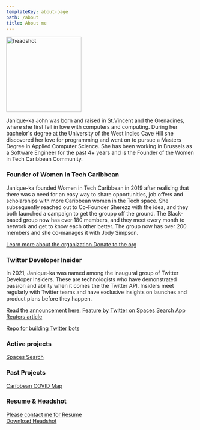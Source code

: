 ```yaml
---
templateKey: about-page
path: /about
title: About me
---
```


<img src="/img/Headshot.jpg" alt="headshot" width="200"/>

Janique-ka John was born and raised in St.Vincent and the Grenadines, where she first fell in love with computers and computing. During her bachelor's degree at the University of the West Indies Cave Hill she discovered her love for programming and went on to pursue a Masters Degree in Applied Computer Science. She has been working in Brussels as a Software Engineer for the past 4+ years and is the Founder of the Women in Tech Caribbean Community.

### Founder of Women in Tech Caribbean

Janique-ka founded Women in Tech Caribbean in 2019 after realising that there was a need for an easy way to share opportunities, job offers and scholarships with more Caribbean women in the Tech space. She subsequently reached out to Co-Founder Sherezz with the idea, and they both launched a campaign to get the groupp off the ground. The Slack-based group now has over 180 members, and they meet every month to network and get to know each other better. The group now has over 200 members and she co-manages it with Jody Simpson.

<a href="http://www.womenintechcaribbean.com"> Learn more about the organization </a>
<a href="https://www.buymeacoffee.com/witcaribbean"> Donate to the org </a>

### Twitter Developer Insider

In 2021, Janique-ka was named among the inaugural group of Twitter Developer Insiders. These are technologists who have demonstrated passion and ability when it comes the the Twitter API. Insiders meet regularly with Twitter teams and have exclusive insights on launches and product plans before they happen.

<a href="https://twittercommunity.com/t/introducing-the-twitter-developer-insider-program/161002"> Read the announcement here.</a>
<a href="https://developer.twitter.com/en/blog/success-stories/spaces-search"> Feature by Twitter on Spaces Search App </a>
<a href="https://www.reuters.com/article/twitter-developers-idCAKBN2I01Y0"> Reuters article </a>

<a href="https://github.com/luvi/botstarter"> Repo for building Twitter bots </a>


### Active projects

<a href="https://www.spacessearch.com"> Spaces Search </a>

### Past Projects

<a href="www.caricovidmap.com"> Caribbean COVID Map </a>

### Resume & Headshot

<a href="" download>Please contact me for Resume</a> <br>
<a href="/img/Headshot.jpg" download>Download Headshot </a>
